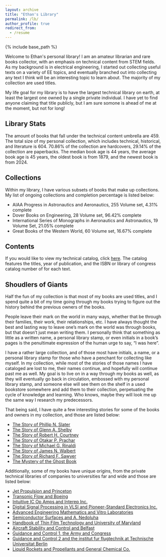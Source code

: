 ```yaml
---
layout: archive
title: "Ethan's Library"
permalink: /lb/
author_profile: true
redirect_from:
  - /resume
---
```


{% include base_path %}

Welcome to Ethan's personal library! I am an amateur librarian and rare books collector, with an emphasis on technical content from STEM fields. As my background is in electrical engineering, I started out collecting useful texts on a variety of EE topics, and eventually branched out into collecting any text I think will be an interesting topic to learn about. The majority of my collection are used titles.

My life goal for my library is to have the largest technical library on earth, at least the largest one owned by a single private individual. I have yet to find anyone claiming that title publicly, but I am sure somone is ahead of me at the moment, but not for long!

## Library Stats
The amount of books that fall under the technical content umbrella are 459. The total size of my personal collection, which includes technical, historical, and literature is 604. 70.86% of the collection are hardcovers, 29.14% of the collection are paperbacks. The median book age is 44 years, the average book age is 45 years, the oldest book is from 1879, and the newest book is from 2024.

## Collections
Within my library, I have various subsets of books that make up collections. My list of ongoing collections and completion percentage is listed below:
* AIAA Progress in Astronautics and Aeronautics, 255 Volume set, 4.31% complete
* Dover Books on Engineering, 28 Volume set, 96.42% complete
* International Series of Monographs in Aeronautics and Astronautics, 19 Volume Set, 21.05% complete
* Great Books of the Western World, 60 Volume set, 16.67% complete

## Contents
If you would like to view my technical catalog, click [here](https://ethanthoben.github.io//catalog/). The catalog features the titles, year of publication, and the ISBN or library of congress catalog number of for each text.

## Shoudlers of Giants
Half the fun of my collection is that most of my books are used titles, and I spend quite a bit of my time going through my books trying to figure out the history behind the previous owners of the books.

People leave their mark on the world in many ways, whether that be through their families, their work, their relationships, etc. I have always thought the best and lasting way to leave one’s mark on the world was through books, but that doesn’t just mean writing them. I personally think that something as little as a written name, a personal library stamp, or even initials in a book’s pages is the penultimate expression of the human urge to say, “I was here”. 

I have a rather large collection, and of those most have initials, a name, or a personal library stamp for those who have a penchant for collecting like myself. In my collection, while most of the stories of those names I have cataloged are lost to me, their names continue, and hopefully will continue past me as well. My goal is to live on in a way through my books as well, as they will eventually go back in circulation, embossed with my personal library stamp, and someone else will see them on the shelf in a used bookstore somewhere and add them to their collection, perpetuating the cycle of knowledge and learning. Who knows, maybe they will look me up the same way I research my predecessors.

That being said, I have quite a few interesting stories for some of the books and owners in my collection, and those are listed below:
* [The Story of Phillip N. Slater](https://ethanthoben.github.io//story-1/)
* [The Story of Glenn A. Shelby](https://ethanthoben.github.io//story-2/)
* [The Story of Robert H. Courtney](https://ethanthoben.github.io//story-3/)
* [The Story of Otakar P. Prachar](https://ethanthoben.github.io//story-18/)
* [The Story of Michael G. Rinaldi](https://ethanthoben.github.io//story-4/)
* [The Story of James N. Walbert](https://ethanthoben.github.io//story-5/)
* [The Story of Richard F. Sawyer](https://ethanthoben.github.io//story-19/)
* [The Mystery of the Ghost Book](https://ethanthoben.github.io//story-6/)

Additionally, some of my books have unique origins, from the private technical libraries of companies to universities far and wide and those are listed below:
* [Jet Propulsion and Princeton](https://ethanthoben.github.io//story-7/)
* [Transonic Flow and Boeing](https://ethanthoben.github.io//story-8/)
* [Intuitive IC Op Amps and Interep Inc.](https://ethanthoben.github.io//story-9/)
* [Digital Signal Processing in VLSI and Pioneer-Standard Electronics Inc.](https://ethanthoben.github.io//story-10/)
* [Advanced Engineering Mathematics and Vitro Laboratories](https://ethanthoben.github.io//story-11/)
* [Semiconductor Surfaces and A. Nedoluha](https://ethanthoben.github.io//story-12/)
* [Handbook of Thin Film Technology and University of Maryland](https://ethanthoben.github.io//story-13/)
* [Aircraft Stability and Control and Belfast](https://ethanthoben.github.io//story-14/)
* [Guidance and Control 1, the Army and Congress](https://ethanthoben.github.io//story-15/)
* [Guidance and Control 2 and the institut fur flugtechnik at Technische Universitat Berlin](https://ethanthoben.github.io//story-16/)
* [Liquid Rockets and Propellants and General Chemical Co.](https://ethanthoben.github.io//story-17/)